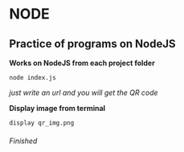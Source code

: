 # NODE

## Practice of programs on NodeJS

__Works on NodeJS from each project folder__ <br/>

```terminal
node index.js
```

_just write an url and you will get the QR code_ <br/>


__Display image from terminal__ <br/>

```terminal
display qr_img.png
```

###### Finished
